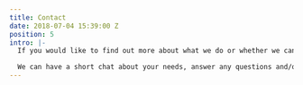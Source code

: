 ```yaml
---
title: Contact
date: 2018-07-04 15:39:00 Z
position: 5
intro: |-
  If you would like to find out more about what we do or whether we can be of help in what we have to offer, please do get in touch.

  We can have a short chat about your needs, answer any questions and/or arrange to meet. All messages are treated with absolute discretion.
---
```


